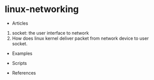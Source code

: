 # **linux-networking**
* Articles
 1. socket: the user interface to network
 2. How does linux kernel deliver packet from network device to user socket. 

* Examples

* Scripts

* References
